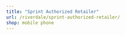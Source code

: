 ```yaml
---
title: "Sprint Authorized Retailer"
url: /riverdale/sprint-authorized-retailer/
shop: mobile phone
---
```

